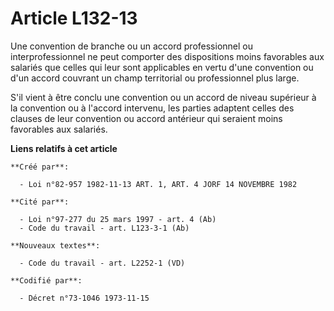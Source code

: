 # Article L132-13

Une convention de branche ou un accord professionnel ou interprofessionnel ne peut comporter des dispositions moins
favorables aux salariés que celles qui leur sont applicables en vertu d'une convention ou d'un accord couvrant un champ
territorial ou professionnel plus large.

S'il vient à être conclu une convention ou un accord de niveau supérieur à la convention ou à l'accord intervenu, les parties
adaptent celles des clauses de leur convention ou accord antérieur qui seraient moins favorables aux salariés.

**Liens relatifs à cet article**

	**Créé par**:

	  - Loi n°82-957 1982-11-13 ART. 1, ART. 4 JORF 14 NOVEMBRE 1982

	**Cité par**:

	  - Loi n°97-277 du 25 mars 1997 - art. 4 (Ab)
	  - Code du travail - art. L123-3-1 (Ab)

	**Nouveaux textes**:

	  - Code du travail - art. L2252-1 (VD)

	**Codifié par**:

	  - Décret n°73-1046 1973-11-15

